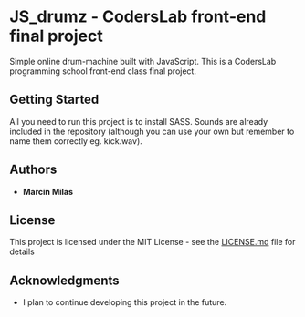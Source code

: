 # JS_drumz - CodersLab front-end final project

Simple online drum-machine built with JavaScript.
This is a CodersLab programming school front-end class final project.

## Getting Started

All you need to run this project is to install SASS.
Sounds are already included in the repository (although you can use your own but remember to name them correctly eg. kick.wav).

## Authors

* **Marcin Milas**

## License

This project is licensed under the MIT License - see the [LICENSE.md](LICENSE.md) file for details

## Acknowledgments

* I plan to continue developing this project in the future.
